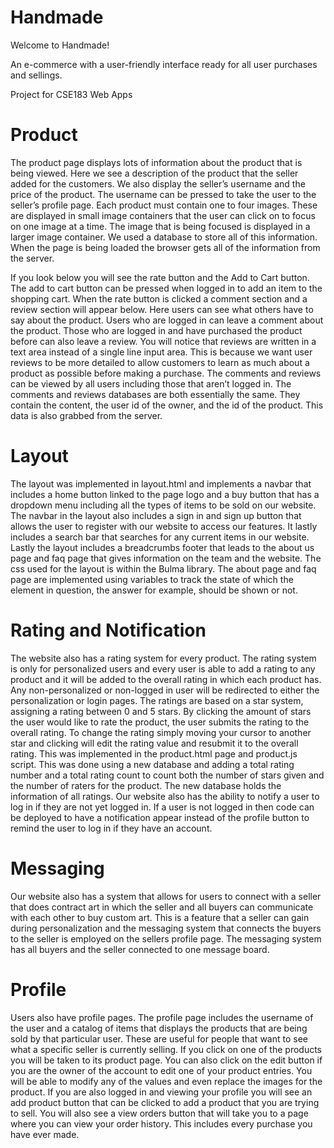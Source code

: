 # Handmade

Welcome to Handmade!

An e-commerce with a user-friendly interface
ready for all user purchases and sellings.

Project for CSE183 Web Apps

# Product

The product page displays lots of information about the product that is being viewed. Here we see a description of the product that the seller added for the customers. We also display the seller’s username and the price of the product. The username can be pressed to take the user to the seller’s profile page. Each product must contain one to four images. These are displayed in small image containers that the user can click on to focus on one image at a time. The image that is being focused is displayed in a larger image container. We used a database to store all of this information. When the page is being loaded the browser gets all of the information from the server.

If you look below you will see the rate button and the Add to Cart button. The add to cart button can be pressed when logged in to add an item to the shopping cart. When the rate button is clicked a comment section and a review section will appear below. Here users can see what others have to say about the product. Users who are logged in can leave a comment about the product. Those who are logged in and have purchased the product before can also leave a review. You will notice that reviews are written in a text area instead of a single line input area. This is because we want user reviews to be more detailed to allow customers to learn as much about a product as possible before making a purchase. The comments and reviews can be viewed by all users including those that aren’t logged in. The comments and reviews databases are both essentially the same. They contain the content, the user id of the owner, and the id of the product. This data is also grabbed from the server.

# Layout

The layout was implemented in layout.html and implements a navbar that includes a home button linked to the page logo and a buy button that has a dropdown menu including all the types of items to be sold on our website. The navbar in the layout also includes a sign in and sign up button that allows the user to register with our website to access our features. It lastly includes a search bar that searches for any current items in our website. Lastly the layout includes a breadcrumbs footer that leads to the about us page and faq page that gives information on the team and the website. The css used for the layout is within the Bulma library. The about page and faq page are implemented using variables to track the state of which the element in question, the answer for example, should be shown or not. 

# Rating and Notification

The website also has a rating system for every product. The rating system is only for personalized users and every user is able to add a rating to any product and it will be added to the overall rating in which each product has. Any non-personalized or non-logged in user will be redirected to either the personalization or login pages. The ratings are based on a star system, assigning a rating between 0 and 5 stars. By clicking the amount of stars the user would like to rate the product, the user submits the rating to the overall rating. To change the rating simply moving your cursor to another star and clicking will edit the rating value and resubmit it to the overall rating. This was implemented in the product.html page and product.js script. This was done using a new database and adding a total rating number and a total rating count to count both the number of stars given and the number of raters for the product. The new database holds the information of all ratings. Our website also has the ability to notify a user to log in if they are not yet logged in. If a user is not logged in then code can be deployed to have a notification appear instead of the profile button to remind the user to log in if they have an account. 

# Messaging

Our website also has a system that allows for users to connect with a seller that does contract art in which the seller and all buyers can communicate with each other to buy custom art. This is a feature that a seller can gain during personalization and the messaging system that connects the buyers to the seller is employed on the sellers profile page. The messaging system has all buyers and the seller connected to one message board.

# Profile

Users also have profile pages. The profile page includes the username of the user and a catalog of items that displays the products that are being sold by that particular user. These are useful for people that want to see what a specific seller is currently selling. If you click on one of the products you will be taken to its product page. You can also click on the edit button if you are the owner of the account to edit one of your product entries. You will be able to modify any of the values and even replace the images for the product. If you are also logged in and viewing your profile you will see an add product button that can be clicked to add a product that you are trying to sell. You will also see a view orders button that will take you to a page where you can view your order history. This includes every purchase you have ever made.
